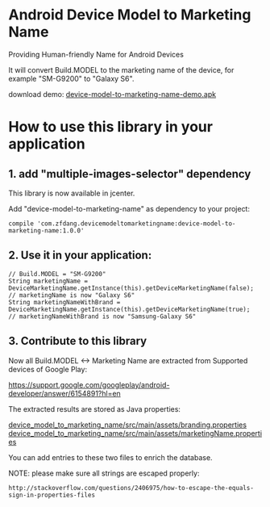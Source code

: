 # Android Device Model to Marketing Name

Providing Human-friendly Name for Android Devices

It will convert Build.MODEL to the marketing name of the device, for example "SM-G9200" to "Galaxy S6".

download demo: [device-model-to-marketing-name-demo.apk](device-model-to-marketing-name-demo.apk)

# How to use this library in your application

## 1. add "multiple-images-selector" dependency

This library is now available in jcenter.

Add "device-model-to-marketing-name" as dependency to your project:

    compile 'com.zfdang.devicemodeltomarketingname:device-model-to-marketing-name:1.0.0'

## 2. Use it in your application:

    // Build.MODEL = "SM-G9200"
    String marketingName = DeviceMarketingName.getInstance(this).getDeviceMarketingName(false);
    // marketingName is now "Galaxy S6"
    String marketingNameWithBrand = DeviceMarketingName.getInstance(this).getDeviceMarketingName(true);
    // marketingNameWithBrand is now "Samsung-Galaxy S6"

## 3. Contribute to this library

Now all Build.MODEL <-> Marketing Name are extracted from Supported devices of Google Play:

https://support.google.com/googleplay/android-developer/answer/6154891?hl=en

The extracted results are stored as Java properties:

[device_model_to_marketing_name/src/main/assets/branding.properties](https://github.com/zfdang/android-device-model-to-marketing-name/blob/master/device_model_to_marketing_name/src/main/assets/branding.properties)
[device_model_to_marketing_name/src/main/assets/marketingName.properties](https://github.com/zfdang/android-device-model-to-marketing-name/blob/master/device_model_to_marketing_name/src/main/assets/marketingName.properties)
  
You can add entries to these two files to enrich the database.

NOTE: please make sure all strings are escaped properly: 
    
    http://stackoverflow.com/questions/2406975/how-to-escape-the-equals-sign-in-properties-files


